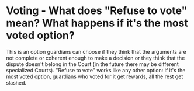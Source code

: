 # Voting - What does "Refuse to vote" mean? What happens if it's the most voted option?

This is an option guardians can choose if they think that the arguments are not complete or coherent enough to make a decision or they think that the dispute doesn't belong in the Court (in the future there may be different specialized Courts). "Refuse to vote" works like any other option: if it's the most voted option, guardians who voted for it get rewards, all the rest get slashed.
